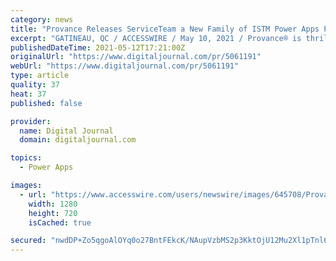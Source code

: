 ```yaml
---
category: news
title: "Provance Releases ServiceTeam a New Family of ISTM Power Apps Products"
excerpt: "GATINEAU, QC / ACCESSWIRE / May 10, 2021 / Provance® is thrilled to announce the immediate release of ServiceTeam®, a family of IT Service Management products built on the Microsoft Power Platform. Engineered for Microsoft-centric customers,"
publishedDateTime: 2021-05-12T17:21:00Z
originalUrl: "https://www.digitaljournal.com/pr/5061191"
webUrl: "https://www.digitaljournal.com/pr/5061191"
type: article
quality: 37
heat: 37
published: false

provider:
  name: Digital Journal
  domain: digitaljournal.com

topics:
  - Power Apps

images:
  - url: "https://www.accesswire.com/users/newswire/images/645708/Provance-Shot.jpg"
    width: 1280
    height: 720
    isCached: true

secured: "nwdDP+Zo5qgoAlOYq0o27BntFEkcK/NAupVzbMS2p3KktOjU12Mu2Xl1pTnl6+SmJUNB/+NINAYbO9X9+VINUe1YWiGypG+WacgReVbSIY0XDgUt+ISIh0te4ffXklYnlhE71+nZXC9dRmlBg3Y3igAGjLDChe69eMPNpw6gvYemzTylqUyoAI1u4HFPdpsoQzra/4HtKXZEuyLYT97tRvqpt3Yngvv4zk/JQ2U9oayERob7nETRVqNSI5EGCL3QiUa+sbEqm8wwI6hya3hJg1NCOCKDNC9LeGUC9PzGgfQ+tj0xioEQRpwjpwVsGH0kGkywEdJ/OVcXvGLwf++dEM0+7f7b/lRIIVoyGtA9WJw=;eLtBqV3AoojLHfshlXG60A=="
---
```



